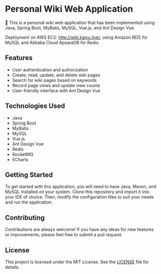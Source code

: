 # Personal Wiki Web Application

🚀 This is a personal wiki web application that has been implemented using Java, Spring Boot, MyBatis, MySQL, Vue.js, and Ant Design Vue.

Deployment on AWS EC2: http://wiki.kaiyu.live/, using Amazon RDS for MySQL and Alibaba Cloud ApsaraDB for Redis.

## Features

- User authentication and authorization
- Create, read, update, and delete wiki pages
- Search for wiki pages based on keywords
- Record page views and update view counts
- User-friendly interface with Ant Design Vue

## Technologies Used

- Java
- Spring Boot
- MyBatis
- MySQL
- Vue.js
- Ant Design Vue
- Redis
- RocketMQ
- ECharts

## Getting Started

To get started with this application, you will need to have Java, Maven, and MySQL installed on your system. Clone this repository and import it into your IDE of choice. Then, modify the configuration files to suit your needs and run the application.

## Contributing

Contributions are always welcome! If you have any ideas for new features or improvements, please feel free to submit a pull request.

## License

This project is licensed under the MIT License. See the [LICENSE](LICENSE) file for details.
